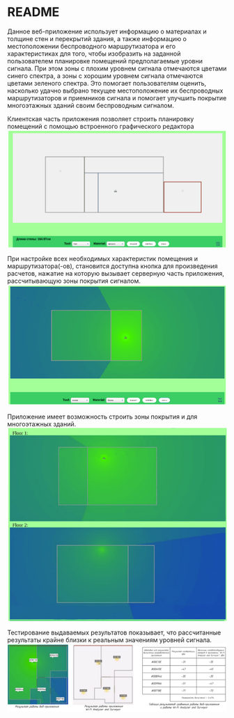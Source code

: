# README

Данное веб-приложение использует информацию о материалах и толщине стен и перекрытий здания, а также информацию о местоположении беспроводного маршрутизатора и его характеристиках для того, чтобы изобразить на заданной пользователем планировке помещений предполагаемые уровни сигнала. При этом зоны с плохим уровнем сигнала отмечаются цветами синего спектра, а зоны с хорошим уровнем сигнала отмечаются цветами зеленого спектра. Это помогает пользователям оценить, насколько удачно выбрано текущее местоположение их беспроводных маршрутизаторов и приемников сигнала и помогает улучшить покрытие многоэтажных зданий своим беспроводным сигналом. 

Клиентская часть приложения позволяет строить планировку помещений с помощью встроенного графического редактора
![Screenshot 1](https://github.com/revendel1/zones-app/blob/main/photos/Screenshot1.png)

При настройке всех необходимых характеристик помещения и маршрутизатора(-ов), становится доступна кнопка для произведения расчетов, нажатие на которую вызывает серверную часть приложения, рассчитывающую зоны покрытия сигналом.
![Screenshot 2](https://github.com/revendel1/zones-app/blob/main/photos/Screenshot2.png)

Приложение имеет возможность строить зоны покрытия и для многоэтажных зданий.
![Screenshot 3](https://github.com/revendel1/zones-app/blob/main/photos/Screenshot3.png)

Тестирование выдаваемых результатов показывает, что рассчитанные результаты крайне близки к реальным значениям уровней сигнала.
![Screenshot 4](https://github.com/revendel1/zones-app/blob/main/photos/Screenshot4.png)